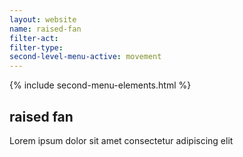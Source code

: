 ```yaml
---
layout: website
name: raised-fan
filter-act:
filter-type:
second-level-menu-active: movement
---
```


{% include second-menu-elements.html %}

<main class="page-content">
  <div class="text-container">
    <h2>raised fan</h2>
    <p>Lorem ipsum dolor sit amet consectetur adipiscing elit</p>
  </div>
</main>
